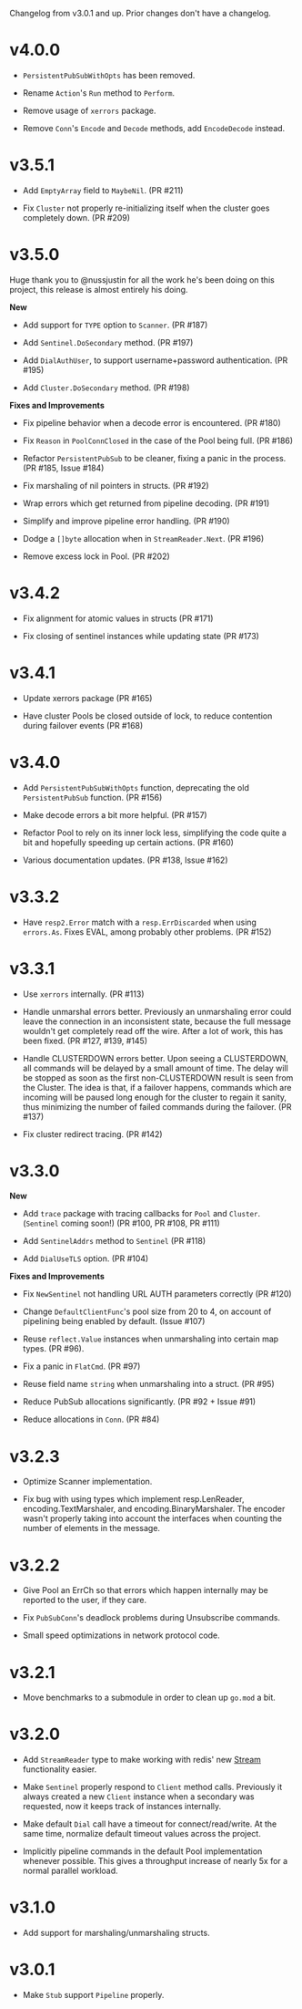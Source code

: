 Changelog from v3.0.1 and up. Prior changes don't have a changelog.

# v4.0.0

* `PersistentPubSubWithOpts` has been removed.

* Rename `Action`'s `Run` method to `Perform`.

* Remove usage of `xerrors` package.

* Remove `Conn`'s `Encode` and `Decode` methods, add `EncodeDecode` instead.

# v3.5.1

* Add `EmptyArray` field to `MaybeNil`. (PR #211)

* Fix `Cluster` not properly re-initializing itself when the cluster goes
  completely down. (PR #209)

# v3.5.0

Huge thank you to @nussjustin for all the work he's been doing on this project,
this release is almost entirely his doing.

**New**

* Add support for `TYPE` option to `Scanner`. (PR #187)

* Add `Sentinel.DoSecondary` method. (PR #197)

* Add `DialAuthUser`, to support username+password authentication. (PR #195)

* Add `Cluster.DoSecondary` method. (PR #198)

**Fixes and Improvements**

* Fix pipeline behavior when a decode error is encountered. (PR #180)

* Fix `Reason` in `PoolConnClosed` in the case of the Pool being full. (PR #186)

* Refactor `PersistentPubSub` to be cleaner, fixing a panic in the process.
  (PR #185, Issue #184)

* Fix marshaling of nil pointers in structs. (PR #192)

* Wrap errors which get returned from pipeline decoding. (PR #191)

* Simplify and improve pipeline error handling. (PR #190)

* Dodge a `[]byte` allocation when in `StreamReader.Next`. (PR #196)

* Remove excess lock in Pool. (PR #202)


# v3.4.2

* Fix alignment for atomic values in structs (PR #171)

* Fix closing of sentinel instances while updating state (PR #173)

# v3.4.1

* Update xerrors package (PR #165)

* Have cluster Pools be closed outside of lock, to reduce contention during
  failover events (PR #168)

# v3.4.0

* Add `PersistentPubSubWithOpts` function, deprecating the old
  `PersistentPubSub` function. (PR #156)

* Make decode errors a bit more helpful. (PR #157)

* Refactor Pool to rely on its inner lock less, simplifying the code quite a bit
  and hopefully speeding up certain actions. (PR #160)

* Various documentation updates. (PR #138, Issue #162)

# v3.3.2

* Have `resp2.Error` match with a `resp.ErrDiscarded` when using `errors.As`.
  Fixes EVAL, among probably other problems. (PR #152)

# v3.3.1

* Use `xerrors` internally. (PR #113)

* Handle unmarshal errors better. Previously an unmarshaling error could leave
  the connection in an inconsistent state, because the full message wouldn't get
  completely read off the wire. After a lot of work, this has been fixed. (PR
  #127, #139, #145)

* Handle CLUSTERDOWN errors better. Upon seeing a CLUSTERDOWN, all commands will
  be delayed by a small amount of time. The delay will be stopped as soon as the
  first non-CLUSTERDOWN result is seen from the Cluster. The idea is that, if a
  failover happens, commands which are incoming will be paused long enough for
  the cluster to regain it sanity, thus minimizing the number of failed commands
  during the failover. (PR #137)

* Fix cluster redirect tracing. (PR #142)

# v3.3.0

**New**

* Add `trace` package with tracing callbacks for `Pool` and `Cluster`.
  (`Sentinel` coming soon!) (PR #100, PR #108, PR #111)

* Add `SentinelAddrs` method to `Sentinel` (PR #118)

* Add `DialUseTLS` option. (PR #104)

**Fixes and Improvements**

* Fix `NewSentinel` not handling URL AUTH parameters correctly (PR #120)

* Change `DefaultClientFunc`'s pool size from 20 to 4, on account of pipelining
  being enabled by default. (Issue #107)

* Reuse `reflect.Value` instances when unmarshaling into certain map types. (PR
  #96).

* Fix a panic in `FlatCmd`. (PR #97)

* Reuse field name `string` when unmarshaling into a struct. (PR #95)

* Reduce PubSub allocations significantly. (PR #92 + Issue #91)

* Reduce allocations in `Conn`. (PR #84)

# v3.2.3

* Optimize Scanner implementation.

* Fix bug with using types which implement resp.LenReader, encoding.TextMarshaler, and encoding.BinaryMarshaler. The encoder wasn't properly taking into account the interfaces when counting the number of elements in the message.

# v3.2.2

* Give Pool an ErrCh so that errors which happen internally may be reported to
  the user, if they care.

* Fix `PubSubConn`'s deadlock problems during Unsubscribe commands.

* Small speed optimizations in network protocol code.

# v3.2.1

* Move benchmarks to a submodule in order to clean up `go.mod` a bit.

# v3.2.0

* Add `StreamReader` type to make working with redis' new [Stream][stream]
  functionality easier.

* Make `Sentinel` properly respond to `Client` method calls. Previously it
  always created a new `Client` instance when a secondary was requested, now it
  keeps track of instances internally.

* Make default `Dial` call have a timeout for connect/read/write. At the same
  time, normalize default timeout values across the project.

* Implicitly pipeline commands in the default Pool implementation whenever
  possible. This gives a throughput increase of nearly 5x for a normal parallel
  workload.

[stream]: https://redis.io/topics/streams-intro

# v3.1.0

* Add support for marshaling/unmarshaling structs.

# v3.0.1

* Make `Stub` support `Pipeline` properly.
